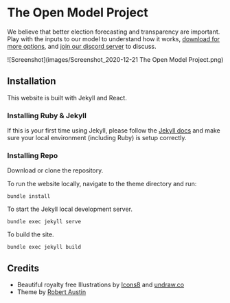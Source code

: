 # The Open Model Project


We believe that better election forecasting and transparency are important. Play with the inputs to our model to understand how it works,
[download for more options](https://docs.google.com/spreadsheets/d/1BM-HSoegMc6gxu56LCNnpIlm_b6jlDEtztiQ4EF5jy4/copy), and [join our discord server](https://discord.gg/HrnsJZ5baM) to discuss.

![Screenshot](images/Screenshot_2020-12-21 The Open Model Project.png)

## Installation
This website is built with Jekyll and React.

### Installing Ruby & Jekyll
 
If this is your first time using Jekyll, please follow the [Jekyll docs](https://jekyllrb.com/docs/installation/) and make sure your local environment (including Ruby) is setup correctly.

### Installing Repo

Download or clone the repository.

To run the website locally, navigate to the theme directory and run:

```
bundle install
``` 

To start the Jekyll local development server.

```
bundle exec jekyll serve
``` 

To build the site.
 
```
bundle exec jekyll build
```

## Credits

- Beautiful royalty free Illustrations by [Icons8](https://icons8.com/illustrations/style--pixeltrue) and [undraw.co](https://undraw.co)
- Theme by [Robert Austin](https://jamstackthemes.dev/theme/jekyll-serif/)